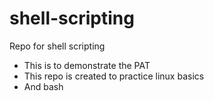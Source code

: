 # shell-scripting
Repo for shell scripting

* This is to demonstrate the PAT 
* This repo is created to practice linux basics 
* And bash
 
